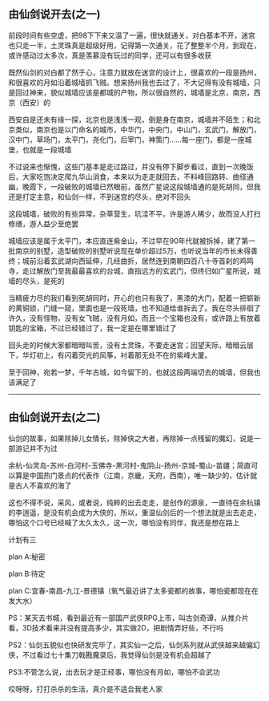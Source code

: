 ## 由仙剑说开去(之一) ##

前段时间有些空虚，把98下下来又温了一遍，很快就通关，对白基本不开，迷宫也只走一半，土灵珠真是超级好用，记得第一次通关，花了整整半个月，到现在，或许感动过太多次，真是羡慕没有玩过的同学，还可以有很多收获

既然仙剑的对白都了然于心，注意力就放在迷宫的设计上，很喜欢的一段是扬州，和很喜欢的月如沿着城墙抓飞贼。想来扬州我也去过了，不大记得有没有城墙，只是回过神来，貌似城墙应该是都城的产物，所以很自然的，城墙是北京，南京，西京（西安）的 

西安自是还未有缘一探，北京也是浅浅一观，倒是身在南京，城墙并不陌生；和北京类似，南京也是以门命名的城市，中华门，中央门，中山门，玄武门，解放门，汉中门，草场门，太平门，尧化门，后宰门，神策门……每一座门，都是一座城堡，也就是一段城墙

不过说来也惭愧，这些门基本是走过路过，并没有停下脚步看过，直到一次晚饭后，大家吃饱决定爬九华山消食，本来以为走走就回去，不料峰回路转、曲径通幽，晚霞下，一段破败的城墙已然眼前，虽然广星说这段城墙通的是死胡同，但我还是打定主意，和仙剑一样，不到迷宫的尽头，绝对不回头 

这段城墙，破败的有些异常，杂草营生，坑洼不平，许是游人稀少，故而没人打扫修缮，游人益少至绝罢

城墙应该是属于太平门，本应直连紫金山，不过早在90年代就被拆掉，建了第一批南京的别墅，造型破败的别墅听说现在单价超过5万，也听说当年的市长未得善终；城前沿着玄武湖向西延伸，几经曲折，居然连到南朝四百八十寺首刹的鸡鸣寺，走过解放门至我最最喜欢的台城，直指远方的玄武门，但终归如广星所说，城墙的尽头，是死的

当精疲力尽的我们看到死胡同时，开心的也只有我了，黑漆的大门，配着一把崭新的黄铜锁，门缝一窥，里面也是一段死墙，也不知道给谁拆去了。我在尽头徘徊了许久，没有怪物，没有女飞贼，没有月如，而且一个宝箱也没有，或许路上有放着钥匙的宝箱，不过已经错过了，我一定是在哪里错过了

回头走的时候大家都暗暗叫苦，没有土灵珠，不要走迷宫；回望天际，暗暗云层下，华灯初上，有闪着荧光的风筝，衬着那无处不在的紫峰大厦。

至于回神，宛若一梦，千年古城，如今留下的，也就这段两端切去的城墙，但我也该满足了

---

## 由仙剑说开去(之二) ##

仙剑的故事，如果除掉儿女情长，除掉侠之大者，再除掉一点残留的魔幻，说是一部游记并不为过

余杭-仙灵岛-苏州-白河村-玉佛寺-黑河村-鬼阴山-扬州-京城-蜀山-苗疆；简直可以算是中国热门景点的代表作（江南，京畿，天府，西南），唯一缺少的，估计就是古人不喜欢的海了

这也不得不说，采风，或者说，纯粹的出去走走，是创作的源泉，一直待在余杭镇的李逍遥，是没有机会成为大侠的，所以，重温仙剑后的一个想法就是出去走走，哪怕这个口号已经喊了太久太久，这一次，哪怕没有同伴，我还是想在路上

计划有三

plan A:秘密

plan B:待定

plan C:宜春-南昌-九江-景德镇（氧气最近讲了太多瓷都的故事，哪怕瓷都现在在发大水）

 

PS：某天去书城，看到最近有一部国产武侠RPG上市，叫古剑奇谭，从推介片看，3D技术看来并没有提高多少，其实做2D，把剧情弄好些，不行吗

PS2：仙剑五貌似也快研发完毕了，其实仙一之后，仙剑系列就从武侠越来越偏幻侠，不过看过七十集刀戟戡魔录后，我觉得仙剑是没有机会超越了

PS3:不管怎么说，出去玩才是正经事，哪怕没有月如，哪怕不会武功

哎呀呀，打打杀杀的生活，真介是不适合我老人家